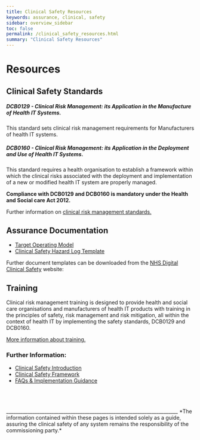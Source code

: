 ```yaml
---
title: Clinical Safety Resources
keywords: assurance, clinical, safety
sidebar: overview_sidebar
toc: false
permalink: /clinical_safety_resources.html
summary: "Clinical Safety Resources"
---
```


# Resources

## Clinical Safety Standards

##### DCB0129 - Clinical Risk Management: its Application in the Manufacture of Health IT Systems.
This standard sets clinical risk management requirements for Manufacturers of health IT systems.

##### DCB0160 - Clinical Risk Management: its Application in the Deployment and Use of Health IT Systems.
This standard requires a health organisation to establish a framework within which the clinical risks associated with the deployment and implementation of a new or modified health IT system are properly managed.

**Compliance with DCB0129 and DCB0160 is mandatory under the Health and Social care Act 2012.**  

Further information on [clinical risk management standards.](https://digital.nhs.uk/services/solution-assurance/the-clinical-safety-team/clinical-risk-management-standards)

## Assurance Documentation

- [Target Operating Model](downloads/agreements/Target_Operating_Model_-_e-RS_APIs_-_Self-Evaluation_Checklist_V1.4.xlsx)
- [Clinical Safety Hazard Log Template](https://digital.nhs.uk/binaries/content/assets/legacy/excel/g/m/hazard_log_template.xlsx)

Further document templates can be downloaded from the [NHS Digital Clinical Safety](https://digital.nhs.uk/services/solution-assurance/the-clinical-safety-team/clinical-safety-documentation#clinical-risk-management) website:


##	Training
Clinical risk management training is designed to provide health and social care organisations and manufacturers of health IT products with training in the principles of safety, risk management and risk mitigation, all within the context of health IT by implementing the safety standards, DCB0129 and DCB0160.

[More information about training.](https://digital.nhs.uk/services/solution-assurance/the-clinical-safety-team/clinical-risk-management-training)


### Further Information:
- [Clinical Safety Introduction](/clinical_safety_intro.html)
- [Clinical Safety Framework](/clinical_safety_framework.html)
- [FAQs & Implementation Guidance](/clinical_safety_faqs.html)

<br>
<br>
<br>
________________________________________________________________________
*The information contained within these pages is intended solely as a guide, assuring the clinical safety of any system remains the responsibility of the commissioning party.*
